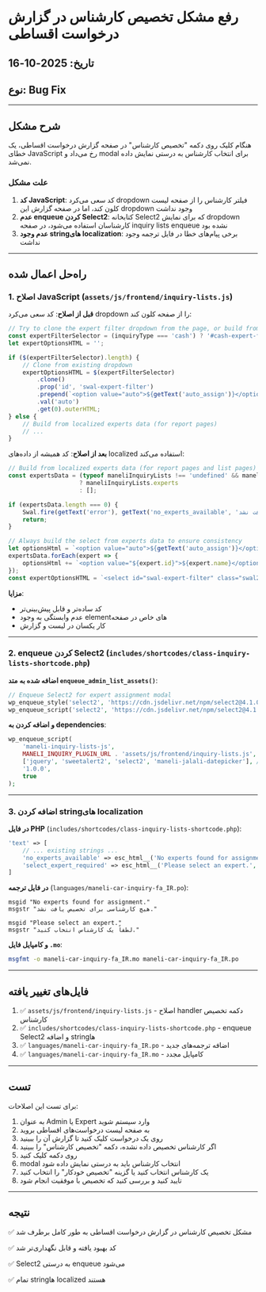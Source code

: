 # رفع مشکل تخصیص کارشناس در گزارش درخواست اقساطی

## تاریخ: 2025-10-16
## نوع: Bug Fix

---

## شرح مشکل

هنگام کلیک روی دکمه "تخصیص کارشناس" در صفحه گزارش درخواست اقساطی، یک خطای JavaScript رخ می‌داد و modal برای انتخاب کارشناس به درستی نمایش داده نمی‌شد.

### علت مشکل

1. **کد JavaScript**: کد سعی می‌کرد dropdown فیلتر کارشناس را از صفحه لیست کلون کند، اما در صفحه گزارش این dropdown وجود نداشت
2. **عدم enqueue کردن Select2**: کتابخانه Select2 که برای نمایش dropdown کارشناسان استفاده می‌شود، در صفحه inquiry lists enqueue نشده بود
3. **عدم وجود stringهای localization**: برخی پیام‌های خطا در فایل ترجمه وجود نداشت

---

## راه‌حل اعمال شده

### 1. اصلاح JavaScript (`assets/js/frontend/inquiry-lists.js`)

**قبل از اصلاح**: کد سعی می‌کرد dropdown را از صفحه کلون کند:

```javascript
// Try to clone the expert filter dropdown from the page, or build from experts data
const expertFilterSelector = (inquiryType === 'cash') ? '#cash-expert-filter' : '#expert-filter';
let expertOptionsHTML = '';

if ($(expertFilterSelector).length) {
    // Clone from existing dropdown
    expertOptionsHTML = $(expertFilterSelector)
        .clone()
        .prop('id', 'swal-expert-filter')
        .prepend(`<option value="auto">${getText('auto_assign')}</option>`)
        .val('auto')
        .get(0).outerHTML;
} else {
    // Build from localized experts data (for report pages)
    // ...
}
```

**بعد از اصلاح**: کد همیشه از داده‌های localized استفاده می‌کند:

```javascript
// Build from localized experts data (for report pages and list pages)
const expertsData = (typeof maneliInquiryLists !== 'undefined' && maneliInquiryLists.experts) 
                    ? maneliInquiryLists.experts 
                    : [];

if (expertsData.length === 0) {
    Swal.fire(getText('error'), getText('no_experts_available', 'هیچ کارشناسی یافت نشد.'), 'error');
    return;
}

// Always build the select from experts data to ensure consistency
let optionsHtml = `<option value="auto">${getText('auto_assign')}</option>`;
expertsData.forEach(expert => {
    optionsHtml += `<option value="${expert.id}">${expert.name}</option>`;
});
const expertOptionsHTML = `<select id="swal-expert-filter" class="swal2-input" ...>${optionsHtml}</select>`;
```

**مزایا**:
- کد ساده‌تر و قابل پیش‌بینی‌تر
- عدم وابستگی به وجود elementهای خاص در صفحه
- کار یکسان در لیست و گزارش

---

### 2. enqueue کردن Select2 (`includes/shortcodes/class-inquiry-lists-shortcode.php`)

**اضافه شده به متد `enqueue_admin_list_assets()`**:

```php
// Enqueue Select2 for expert assignment modal
wp_enqueue_style('select2', 'https://cdn.jsdelivr.net/npm/select2@4.1.0-rc.0/dist/css/select2.min.css', [], '4.1.0');
wp_enqueue_script('select2', 'https://cdn.jsdelivr.net/npm/select2@4.1.0-rc.0/dist/js/select2.min.js', ['jquery'], '4.1.0', true);
```

**و اضافه کردن به dependencies**:

```php
wp_enqueue_script(
    'maneli-inquiry-lists-js',
    MANELI_INQUIRY_PLUGIN_URL . 'assets/js/frontend/inquiry-lists.js',
    ['jquery', 'sweetalert2', 'select2', 'maneli-jalali-datepicker'], // select2 اضافه شد
    '1.0.0',
    true
);
```

---

### 3. اضافه کردن stringهای localization

**در فایل PHP** (`includes/shortcodes/class-inquiry-lists-shortcode.php`):

```php
'text' => [
    // ... existing strings ...
    'no_experts_available' => esc_html__('No experts found for assignment.', 'maneli-car-inquiry'),
    'select_expert_required' => esc_html__('Please select an expert.', 'maneli-car-inquiry'),
]
```

**در فایل ترجمه** (`languages/maneli-car-inquiry-fa_IR.po`):

```
msgid "No experts found for assignment."
msgstr "هیچ کارشناسی برای تخصیص یافت نشد."

msgid "Please select an expert."
msgstr "لطفاً یک کارشناس انتخاب کنید."
```

**و کامپایل فایل `.mo`**:
```bash
msgfmt -o maneli-car-inquiry-fa_IR.mo maneli-car-inquiry-fa_IR.po
```

---

## فایل‌های تغییر یافته

1. ✅ `assets/js/frontend/inquiry-lists.js` - اصلاح handler دکمه تخصیص کارشناس
2. ✅ `includes/shortcodes/class-inquiry-lists-shortcode.php` - enqueue Select2 و اضافه stringها
3. ✅ `languages/maneli-car-inquiry-fa_IR.po` - اضافه ترجمه‌های جدید
4. ✅ `languages/maneli-car-inquiry-fa_IR.mo` - کامپایل مجدد

---

## تست

برای تست این اصلاحات:

1. به عنوان Admin یا Expert وارد سیستم شوید
2. به صفحه لیست درخواست‌های اقساطی بروید
3. روی یک درخواست کلیک کنید تا گزارش آن را ببینید
4. اگر کارشناس تخصیص داده نشده، دکمه "تخصیص کارشناس" را ببینید
5. روی دکمه کلیک کنید
6. modal انتخاب کارشناس باید به درستی نمایش داده شود
7. یک کارشناس انتخاب کنید یا گزینه "تخصیص خودکار" را انتخاب کنید
8. تایید کنید و بررسی کنید که تخصیص با موفقیت انجام شود

---

## نتیجه

✅ مشکل تخصیص کارشناس در گزارش درخواست اقساطی به طور کامل برطرف شد

✅ کد بهبود یافته و قابل نگهداری‌تر شد

✅ Select2 به درستی enqueue می‌شود

✅ تمام stringها localized هستند


